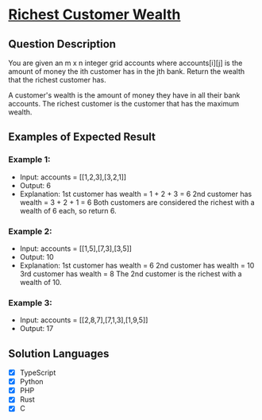 # [Richest Customer Wealth](https://leetcode.com/problems/richest-customer-wealth/description/)

## Question Description

You are given an m x n integer grid accounts where accounts[i][j] is the amount of money the i​​​​​​​​​​​th​​​​ customer has in the j​​​​​​​​​​​th​​​​ bank. Return the wealth that the richest customer has.

A customer's wealth is the amount of money they have in all their bank accounts. The richest customer is the customer that has the maximum wealth.

## Examples of Expected Result

### Example 1:

- Input: accounts = [[1,2,3],[3,2,1]]
- Output: 6
- Explanation:
  1st customer has wealth = 1 + 2 + 3 = 6
  2nd customer has wealth = 3 + 2 + 1 = 6
  Both customers are considered the richest with a wealth of 6 each, so return 6.

### Example 2:

- Input: accounts = [[1,5],[7,3],[3,5]]
- Output: 10
- Explanation:
  1st customer has wealth = 6
  2nd customer has wealth = 10
  3rd customer has wealth = 8
  The 2nd customer is the richest with a wealth of 10.

### Example 3:

- Input: accounts = [[2,8,7],[7,1,3],[1,9,5]]
- Output: 17

## Solution Languages

- [x] TypeScript
- [x] Python
- [x] PHP
- [x] Rust
- [x] C

